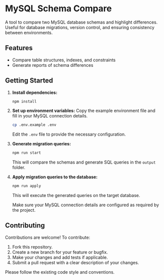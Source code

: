 # MySQL Schema Compare

A tool to compare two MySQL database schemas and highlight differences. Useful for database migrations, version control, and ensuring consistency between environments.

## Features

- Compare table structures, indexes, and constraints
- Generate reports of schema differences

## Getting Started

1. **Install dependencies:**
    ```bash
    npm install
    ```

2. **Set up environment variables:**
    Copy the example environment file and fill in your MySQL connection details.
    ```bash
    cp .env.example .env
    ```
    Edit the `.env` file to provide the necessary configuration.

3. **Generate migration queries:**
    ```bash
    npm run start
    ```
    This will compare the schemas and generate SQL queries in the `output` folder.

4. **Apply migration queries to the database:**
    ```bash
    npm run apply
    ```
    This will execute the generated queries on the target database.

    Make sure your MySQL connection details are configured as required by the project.

## Contributing

Contributions are welcome! To contribute:

1. Fork this repository.
2. Create a new branch for your feature or bugfix.
3. Make your changes and add tests if applicable.
4. Submit a pull request with a clear description of your changes.

Please follow the existing code style and conventions.
